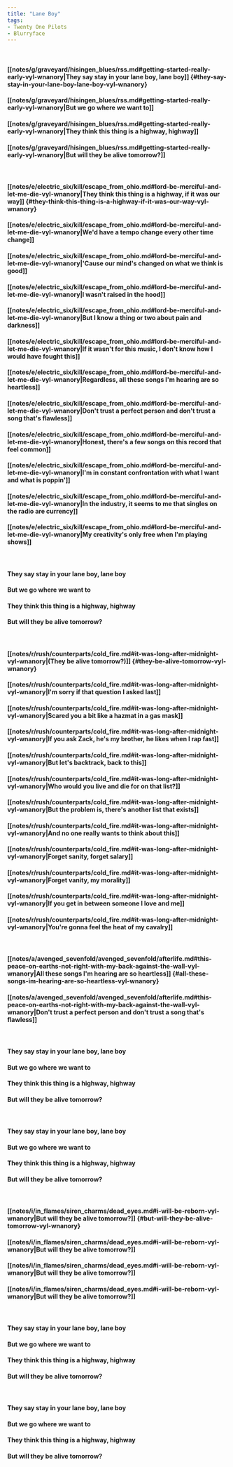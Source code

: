 ```yaml
---
title: "Lane Boy"
tags:
- Twenty One Pilots
- Blurryface
---
```

&nbsp;
#### [[notes/g/graveyard/hisingen_blues/rss.md#getting-started-really-early-vyl-wnanory|They say stay in your lane boy, lane boy]] {#they-say-stay-in-your-lane-boy-lane-boy-vyl-wnanory}
#### [[notes/g/graveyard/hisingen_blues/rss.md#getting-started-really-early-vyl-wnanory|But we go where we want to]]
#### [[notes/g/graveyard/hisingen_blues/rss.md#getting-started-really-early-vyl-wnanory|They think this thing is a highway, highway]]
#### [[notes/g/graveyard/hisingen_blues/rss.md#getting-started-really-early-vyl-wnanory|But will they be alive tomorrow?]]
&nbsp;
#### [[notes/e/electric_six/kill/escape_from_ohio.md#lord-be-merciful-and-let-me-die-vyl-wnanory|They think this thing is a highway, if it was our way]] {#they-think-this-thing-is-a-highway-if-it-was-our-way-vyl-wnanory}
#### [[notes/e/electric_six/kill/escape_from_ohio.md#lord-be-merciful-and-let-me-die-vyl-wnanory|We'd have a tempo change every other time change]]
#### [[notes/e/electric_six/kill/escape_from_ohio.md#lord-be-merciful-and-let-me-die-vyl-wnanory|'Cause our mind's changed on what we think is good]]
#### [[notes/e/electric_six/kill/escape_from_ohio.md#lord-be-merciful-and-let-me-die-vyl-wnanory|I wasn't raised in the hood]]
#### [[notes/e/electric_six/kill/escape_from_ohio.md#lord-be-merciful-and-let-me-die-vyl-wnanory|But I know a thing or two about pain and darkness]]
#### [[notes/e/electric_six/kill/escape_from_ohio.md#lord-be-merciful-and-let-me-die-vyl-wnanory|If it wasn't for this music, I don't know how I would have fought this]]
#### [[notes/e/electric_six/kill/escape_from_ohio.md#lord-be-merciful-and-let-me-die-vyl-wnanory|Regardless, all these songs I'm hearing are so heartless]]
#### [[notes/e/electric_six/kill/escape_from_ohio.md#lord-be-merciful-and-let-me-die-vyl-wnanory|Don't trust a perfect person and don't trust a song that's flawless]]
#### [[notes/e/electric_six/kill/escape_from_ohio.md#lord-be-merciful-and-let-me-die-vyl-wnanory|Honest, there's a few songs on this record that feel common]]
#### [[notes/e/electric_six/kill/escape_from_ohio.md#lord-be-merciful-and-let-me-die-vyl-wnanory|I'm in constant confrontation with what I want and what is poppin']]
#### [[notes/e/electric_six/kill/escape_from_ohio.md#lord-be-merciful-and-let-me-die-vyl-wnanory|In the industry, it seems to me that singles on the radio are currency]]
#### [[notes/e/electric_six/kill/escape_from_ohio.md#lord-be-merciful-and-let-me-die-vyl-wnanory|My creativity's only free when I'm playing shows]]
&nbsp;
#### They say stay in your lane boy, lane boy
#### But we go where we want to
#### They think this thing is a highway, highway
#### But will they be alive tomorrow?
&nbsp;
#### [[notes/r/rush/counterparts/cold_fire.md#it-was-long-after-midnight-vyl-wnanory|(They be alive tomorrow?)]] {#they-be-alive-tomorrow-vyl-wnanory}
#### [[notes/r/rush/counterparts/cold_fire.md#it-was-long-after-midnight-vyl-wnanory|I'm sorry if that question I asked last]]
#### [[notes/r/rush/counterparts/cold_fire.md#it-was-long-after-midnight-vyl-wnanory|Scared you a bit like a hazmat in a gas mask]]
#### [[notes/r/rush/counterparts/cold_fire.md#it-was-long-after-midnight-vyl-wnanory|If you ask Zack, he's my brother, he likes when I rap fast]]
#### [[notes/r/rush/counterparts/cold_fire.md#it-was-long-after-midnight-vyl-wnanory|But let's backtrack, back to this]]
#### [[notes/r/rush/counterparts/cold_fire.md#it-was-long-after-midnight-vyl-wnanory|Who would you live and die for on that list?]]
#### [[notes/r/rush/counterparts/cold_fire.md#it-was-long-after-midnight-vyl-wnanory|But the problem is, there's another list that exists]]
#### [[notes/r/rush/counterparts/cold_fire.md#it-was-long-after-midnight-vyl-wnanory|And no one really wants to think about this]]
#### [[notes/r/rush/counterparts/cold_fire.md#it-was-long-after-midnight-vyl-wnanory|Forget sanity, forget salary]]
#### [[notes/r/rush/counterparts/cold_fire.md#it-was-long-after-midnight-vyl-wnanory|Forget vanity, my morality]]
#### [[notes/r/rush/counterparts/cold_fire.md#it-was-long-after-midnight-vyl-wnanory|If you get in between someone I love and me]]
#### [[notes/r/rush/counterparts/cold_fire.md#it-was-long-after-midnight-vyl-wnanory|You're gonna feel the heat of my cavalry]]
&nbsp;
#### [[notes/a/avenged_sevenfold/avenged_sevenfold/afterlife.md#this-peace-on-earths-not-right-with-my-back-against-the-wall-vyl-wnanory|All these songs I'm hearing are so heartless]] {#all-these-songs-im-hearing-are-so-heartless-vyl-wnanory}
#### [[notes/a/avenged_sevenfold/avenged_sevenfold/afterlife.md#this-peace-on-earths-not-right-with-my-back-against-the-wall-vyl-wnanory|Don't trust a perfect person and don't trust a song that's flawless]]
&nbsp;
#### They say stay in your lane boy, lane boy
#### But we go where we want to
#### They think this thing is a highway, highway
#### But will they be alive tomorrow?
&nbsp;
#### They say stay in your lane boy, lane boy
#### But we go where we want to
#### They think this thing is a highway, highway
#### But will they be alive tomorrow?
&nbsp;
#### [[notes/i/in_flames/siren_charms/dead_eyes.md#i-will-be-reborn-vyl-wnanory|But will they be alive tomorrow?]] {#but-will-they-be-alive-tomorrow-vyl-wnanory}
#### [[notes/i/in_flames/siren_charms/dead_eyes.md#i-will-be-reborn-vyl-wnanory|But will they be alive tomorrow?]]
#### [[notes/i/in_flames/siren_charms/dead_eyes.md#i-will-be-reborn-vyl-wnanory|But will they be alive tomorrow?]]
#### [[notes/i/in_flames/siren_charms/dead_eyes.md#i-will-be-reborn-vyl-wnanory|But will they be alive tomorrow?]]
&nbsp;
#### They say stay in your lane boy, lane boy
#### But we go where we want to
#### They think this thing is a highway, highway
#### But will they be alive tomorrow?
&nbsp;
#### They say stay in your lane boy, lane boy
#### But we go where we want to
#### They think this thing is a highway, highway
#### But will they be alive tomorrow?
